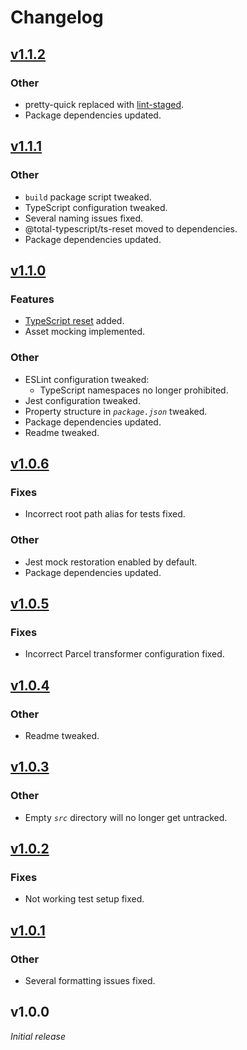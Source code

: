 # Changelog

## [v1.1.2](https://github.com/rayinaway/node-package-starter/compare/v1.1.1...v1.1.2)

### Other

- pretty-quick replaced with [lint-staged](https://github.com/lint-staged/lint-staged).
- Package dependencies updated.

## [v1.1.1](https://github.com/rayinaway/node-package-starter/compare/v1.1.0...v1.1.1)

### Other

- `build` package script tweaked.
- TypeScript configuration tweaked.
- Several naming issues fixed.
- @total-typescript/ts-reset moved to dependencies.
- Package dependencies updated.

## [v1.1.0](https://github.com/rayinaway/node-package-starter/compare/v1.0.6...v1.1.0)

### Features

- [TypeScript reset](https://www.npmjs.com/package/@total-typescript/ts-reset) added.
- Asset mocking implemented.

### Other

- ESLint configuration tweaked:
  - TypeScript namespaces no longer prohibited.
- Jest configuration tweaked.
- Property structure in _`package.json`_ tweaked.
- Package dependencies updated.
- Readme tweaked.

## [v1.0.6](https://github.com/rayinaway/node-package-starter/compare/v1.0.5...v1.0.6)

### Fixes

- Incorrect root path alias for tests fixed.

### Other

- Jest mock restoration enabled by default.
- Package dependencies updated.

## [v1.0.5](https://github.com/rayinaway/node-package-starter/compare/v1.0.4...v1.0.5)

### Fixes

- Incorrect Parcel transformer configuration fixed.

## [v1.0.4](https://github.com/rayinaway/node-package-starter/compare/v1.0.3...v1.0.4)

### Other

- Readme tweaked.

## [v1.0.3](https://github.com/rayinaway/node-package-starter/compare/v1.0.2...v1.0.3)

### Other

- Empty _`src`_ directory will no longer get untracked.

## [v1.0.2](https://github.com/rayinaway/node-package-starter/compare/v1.0.1...v1.0.2)

### Fixes

- Not working test setup fixed.

## [v1.0.1](https://github.com/rayinaway/node-package-starter/compare/v1.0.0...v1.0.1)

### Other

- Several formatting issues fixed.

## v1.0.0

_Initial release_
